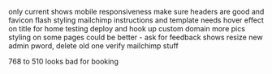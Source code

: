 only current shows
mobile responsiveness
make sure headers are good and favicon
flash styling
mailchimp instructions and template
needs hover effect on title for home
testing
deploy and hook up custom domain
more pics
styling on some pages could be better - ask for feedback
shows resize
new admin pword, delete old one
verify mailchimp stuff


768 to 510 looks bad for booking
